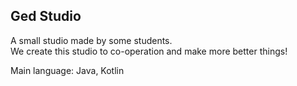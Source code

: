 ## Ged Studio

A small studio made by some students.<br>
We create this studio to co-operation and make more better things!

Main language: Java, Kotlin
